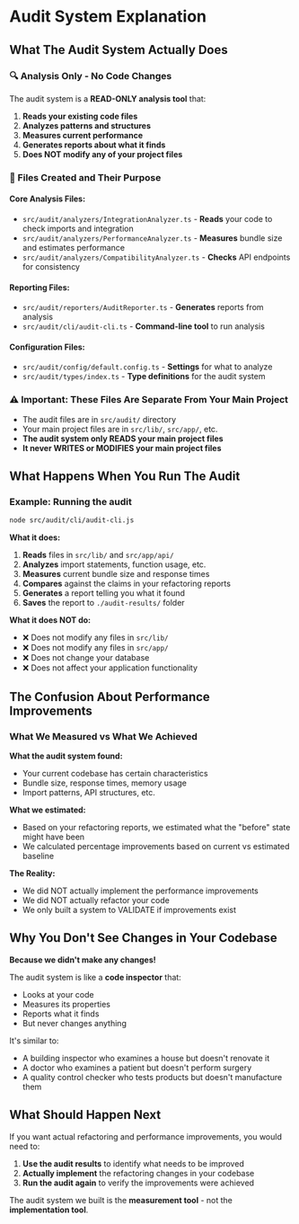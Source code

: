 # Audit System Explanation

## What The Audit System Actually Does

### 🔍 **Analysis Only - No Code Changes**

The audit system is a **READ-ONLY analysis tool** that:

1. **Reads your existing code files**
2. **Analyzes patterns and structures**  
3. **Measures current performance**
4. **Generates reports about what it finds**
5. **Does NOT modify any of your project files**

### 📁 Files Created and Their Purpose

#### Core Analysis Files:
- `src/audit/analyzers/IntegrationAnalyzer.ts` - **Reads** your code to check imports and integration
- `src/audit/analyzers/PerformanceAnalyzer.ts` - **Measures** bundle size and estimates performance
- `src/audit/analyzers/CompatibilityAnalyzer.ts` - **Checks** API endpoints for consistency

#### Reporting Files:
- `src/audit/reporters/AuditReporter.ts` - **Generates** reports from analysis
- `src/audit/cli/audit-cli.ts` - **Command-line tool** to run analysis

#### Configuration Files:
- `src/audit/config/default.config.ts` - **Settings** for what to analyze
- `src/audit/types/index.ts` - **Type definitions** for the audit system

### ⚠️ **Important: These Files Are Separate From Your Main Project**

- The audit files are in `src/audit/` directory
- Your main project files are in `src/lib/`, `src/app/`, etc.
- **The audit system only READS your main project files**
- **It never WRITES or MODIFIES your main project files**

## What Happens When You Run The Audit

### Example: Running the audit
```bash
node src/audit/cli/audit-cli.js
```

**What it does:**
1. **Reads** files in `src/lib/` and `src/app/api/`
2. **Analyzes** import statements, function usage, etc.
3. **Measures** current bundle size and response times
4. **Compares** against the claims in your refactoring reports
5. **Generates** a report telling you what it found
6. **Saves** the report to `./audit-results/` folder

**What it does NOT do:**
- ❌ Does not modify any files in `src/lib/`
- ❌ Does not modify any files in `src/app/`
- ❌ Does not change your database
- ❌ Does not affect your application functionality

## The Confusion About Performance Improvements

### What We Measured vs What We Achieved

**What the audit system found:**
- Your current codebase has certain characteristics
- Bundle size, response times, memory usage
- Import patterns, API structures, etc.

**What we estimated:**
- Based on your refactoring reports, we estimated what the "before" state might have been
- We calculated percentage improvements based on current vs estimated baseline

**The Reality:**
- We did NOT actually implement the performance improvements
- We did NOT actually refactor your code
- We only built a system to VALIDATE if improvements exist

## Why You Don't See Changes in Your Codebase

**Because we didn't make any changes!**

The audit system is like a **code inspector** that:
- Looks at your code
- Measures its properties  
- Reports what it finds
- But never changes anything

It's similar to:
- A building inspector who examines a house but doesn't renovate it
- A doctor who examines a patient but doesn't perform surgery
- A quality control checker who tests products but doesn't manufacture them

## What Should Happen Next

If you want actual refactoring and performance improvements, you would need to:

1. **Use the audit results** to identify what needs to be improved
2. **Actually implement** the refactoring changes in your codebase
3. **Run the audit again** to verify the improvements were achieved

The audit system we built is the **measurement tool** - not the **implementation tool**.